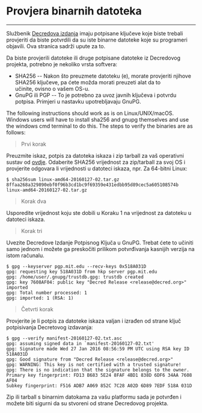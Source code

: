 # Provjera binarnih datoteka 

---

Službenik
[Decredova izdanja](https://github.com/decred/decred-release) imaju potpisane ključeve koje biste trebali provjeriti da biste potvrdili da su 
iste binarne datoteke koje su programeri objavili. Ova stranica sadrži upute za to.

Da biste provjerili datoteke ili druge potpisane datoteke iz Decredovog projekta, potrebno je nekoliko vrsta softvera:

* SHA256 -- Nakon što preuzmete datoteku (e), morate provjeriti njihove
  SHA256 ključeve, pa ćete možda morati preuzeti alat da to                
  učinite, ovisno o vašem OS-u.
* GnuPG ili PGP --  To je potrebno za uvoz javnih ključeva i potvrdu
  potpisa. Primjeri u nastavku upotrebljavaju GnuPG.

The following instructions should work as is on Linux/UNIX/macOS.
Windows users will have to install sha256 and gnupg themselves and use
the windows cmd terminal to do this.  The steps to verify the binaries
are as follows:

> Prvi korak

Preuzmite iskaz, potpis za datoteka iskaza i
zip  tarball za vaš operativni sustav od [ovdje](https://github.com/decred/decred-binaries). Odaberite SHA256 vrijednost za zip/tarball za svoj OS i provjerite odgovara li vrijednosti u datoteci iskaza, npr. Za 64-bitni Linux:

```no-highlight
$ sha256sum linux-amd64-20160127-02.tar.gz
8ffaa268a329890ebf0f96b3cd1bc9f69359e431edbb95d89cec5a605108574b linux-amd64-20160127-02.tar.gz
```

> Korak dva

Usporedite vrijednost koju ste dobili u Koraku 1 na vrijednost za datoteku u datoteci iskaza.

> Korak tri

Uvezite Decredove Izdanje Potpisnog Ključa u GnuPG.  Trebat ćete to učiniti samo jednom i možete ga preskočiti prilikom potvrđivanja kasnijih verzija na istom računalu.

```no-highlight
$ gpg --keyserver pgp.mit.edu --recv-keys 0x518A031D
gpg: requesting key 518A031D from hkp server pgp.mit.edu
gpg: /home/user/.gnupg/trustdb.gpg: trustdb created
gpg: key 7608AF04: public key "Decred Release <release@decred.org>" imported
gpg: Total number processed: 1
gpg: imported: 1 (RSA: 1)
```

> Četvrti korak

Provjerite je li potpis za datoteke iskaza valjan i izrađen od strane ključ potpisivanja Decretovog izdavanja:

```no-highlight
$ gpg --verify manifest-20160127-02.txt.asc
gpg: assuming signed data in `manifest-20160127-02.txt'
gpg: Signature made Wed 27 Jan 2016 08:56:59 PM UTC using RSA key ID 518A031D
gpg: Good signature from "Decred Release <release@decred.org>"
gpg: WARNING: This key is not certified with a trusted signature!
gpg: There is no indication that the signature belongs to the owner.
Primary key fingerprint: FD13 B683 5E24 8FAF 4BD1 838D 6DF6 34AA 7608 AF04
Subkey fingerprint: F516 ADB7 A069 852C 7C28 A02D 6D89 7EDF 518A 031D
```

Zip ili tarball s binarnim datokama za vašu platformu sada je potvrđen i možete biti sigurni da su stvoreni od strane Decredovog projekta.
